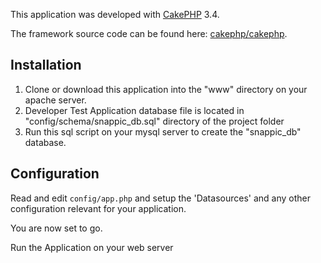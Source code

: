 
This application was developed with [CakePHP](http://cakephp.org) 3.4.

The framework source code can be found here: [cakephp/cakephp](https://github.com/cakephp/cakephp).

## Installation

1. Clone or download this application into the "www" directory on your apache server.
2. Developer Test Application database file is located in "config/schema/snappic_db.sql" directory of the project folder 
3. Run this sql script on your mysql server to create the "snappic_db" database.

## Configuration

Read and edit `config/app.php` and setup the 'Datasources' and any other
configuration relevant for your application.

You are now set to go.

Run the Application on your web server




